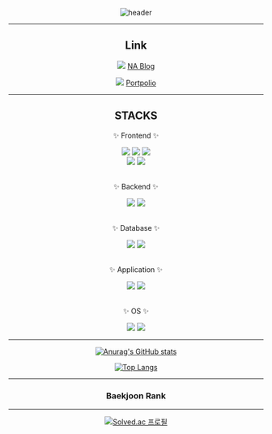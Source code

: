 <div align="center" width:300px;>

![header](https://capsule-render.vercel.app/api?type=waving&color=timeGradient&height=200&section=header&text=Hello%20NA%20World&fontSize=70&animation=twinkling)

---
## Link

<img src="https://img.shields.io/badge/Tstory-E34F26?style=flat&logo=tistory&logoColor=white" /> [NA Blog](https://astrum93.tistory.com/)
	
<img src="https://img.shields.io/badge/Notion-000000?style=flat&logo=notion&logoColor=white" /> [Portpolio](https://astrum93.notion.site/4cafb9bffadd41aab36297dd738f9e13?pvs=4)

</div>

<hr>

<div align=center>
<h2> STACKS </h2>
<p>✨ Frontend ✨</p>
</div>

<div align="center">
<img src="https://img.shields.io/badge/HTML5-E34F26?style=flat&logo=HTML5&logoColor=white" />
<img src="https://img.shields.io/badge/CSS3-1572B6?style=flat&logo=CSS3&logoColor=white" />
<img src="https://img.shields.io/badge/JavaScript-F7DF1E?style=flat&logo=JavaScript&logoColor=white" />
<br>
<img src="https://img.shields.io/badge/django-092E20?style=flat&logo=django&logoColor=white">
<img src="https://img.shields.io/badge/Bootstrap-7952B3?style=flat&logo=Bootstrap&logoColor=white" />
</div>

<br>

<div align=center>
<p>✨ Backend ✨</p>
</div>

<div align="center">
<img src="https://img.shields.io/badge/python-3776AB?style=flat&logo=python&logoColor=white">
<img src="https://img.shields.io/badge/Java-007396?style=flat&logo=Conda-Forge&logoColor=white" />
</div>
<br>

<div align="center">
<p>✨ Database ✨</p>
</div>

<div align="center">
<img src="https://img.shields.io/badge/MySQL-4479A1?style=flat&logo=MySQL&logoColor=white" />
<img src="https://img.shields.io/badge/mongoDB-47A248?style=flat&logo=MongoDB&logoColor=white">
</div>
<br>

<div align="center">
<p>✨ Application ✨</p>
</div>

<div align="center">
<img src="https://img.shields.io/badge/Dart-0175C2?style=flat&logo=Dart&logoColor=white">
<img src="https://img.shields.io/badge/Flutter-0175C2?style=flat&logo=Flutter&logoColor=white">
</div>
<br>

<div align="center">
<p>✨ OS ✨</p>
</div>

<div align="center">
<img src="https://img.shields.io/badge/Windows-0078D6?style=flat&logo=Windows&logoColor=white">
<img src="https://img.shields.io/badge/Linux-FCC624?style=flat&logo=Linux&logoColor=white">
</div>

<hr>

<div align=center>
  
[![Anurag's GitHub stats](https://github-readme-stats.vercel.app/api?username=Astrum93)](https://github.com/Astrum93/github-readme-stats) 
  
[![Top Langs](https://github-readme-stats.vercel.app/api/top-langs/?username=Astrum93)](https://github.com/Astrum93/github-readme-stats)
  
</div>

---
<div align=center>
<h3>Baekjoon Rank</h3>
<hr>

[![Solved.ac
프로필](http://mazassumnida.wtf/api/generate_badge?boj=min2670)](https://solved.ac/min2670)
  
</div>
